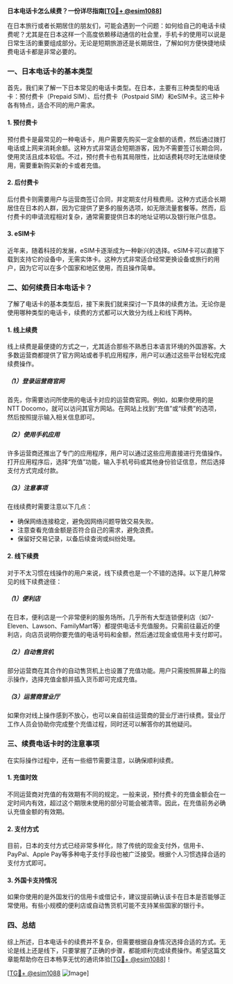 **日本电话卡怎么续费？一份详尽指南[[TG💪+ @esim1088](https://t.me/s/esim1088)]**

在日本旅行或者长期居住的朋友们，可能会遇到一个问题：如何给自己的电话卡续费呢？尤其是在日本这样一个高度依赖移动通信的社会里，手机卡的使用可以说是日常生活的重要组成部分。无论是短期旅游还是长期居住，了解如何方便快捷地续费电话卡都是非常必要的。

### 一、日本电话卡的基本类型

首先，我们来了解一下日本常见的电话卡类型。在日本，主要有三种类型的电话卡：预付费卡（Prepaid SIM）、后付费卡（Postpaid SIM）和eSIM卡。这三种卡各有特点，适合不同的用户需求。

#### 1. 预付费卡
预付费卡是最常见的一种电话卡，用户需要先购买一定金额的话费，然后通过拨打电话或上网来消耗余额。这种方式非常适合短期游客，因为不需要签订长期合同，使用灵活且成本较低。不过，预付费卡也有其局限性，比如话费耗尽时无法继续使用，需要重新购买新的卡或者充值。

#### 2. 后付费卡
后付费卡则需要用户与运营商签订合同，并定期支付月租费用。这种方式适合长期居住在日本的人群，因为它提供了更多的服务选项，如无限流量套餐等。然而，后付费卡的申请流程相对复杂，通常需要提供日本的地址证明以及银行账户信息。

#### 3. eSIM卡
近年来，随着科技的发展，eSIM卡逐渐成为一种新兴的选择。eSIM卡可以直接下载到支持它的设备中，无需实体卡。这种方式非常适合经常更换设备或旅行的用户，因为它可以在多个国家和地区使用，而且操作简单。

### 二、如何续费日本电话卡？

了解了电话卡的基本类型后，接下来我们就来探讨一下具体的续费方法。无论你是使用哪种类型的电话卡，续费的方式都可以大致分为线上和线下两种。

#### 1. 线上续费
线上续费是最便捷的方式之一，尤其适合那些不熟悉日本语言环境的外国游客。大多数运营商都提供了官方网站或者手机应用程序，用户可以通过这些平台轻松完成续费操作。

##### （1）登录运营商官网
首先，你需要访问所使用的电话卡对应的运营商官网。例如，如果你使用的是NTT Docomo，就可以访问其官方网站。在网站上找到“充值”或“续费”的选项，然后按照提示输入相关信息即可。

##### （2）使用手机应用
许多运营商还推出了专门的应用程序，用户可以通过这些应用直接进行充值操作。打开应用程序后，选择“充值”功能，输入手机号码或其他身份验证信息，然后选择支付方式完成付款。

##### （3）注意事项
在线续费时需要注意以下几点：
- 确保网络连接稳定，避免因网络问题导致交易失败。
- 注意查看充值金额是否符合自己的需求，避免浪费。
- 保留好交易记录，以备后续查询或纠纷处理。

#### 2. 线下续费
对于不太习惯在线操作的用户来说，线下续费也是一个不错的选择。以下是几种常见的线下续费途径：

##### （1）便利店
在日本，便利店是一个非常便利的服务场所。几乎所有大型连锁便利店（如7-Eleven、Lawson、FamilyMart等）都提供电话卡充值服务。只需前往最近的便利店，向店员说明你要充值的电话号码和金额，然后通过现金或信用卡支付即可。

##### （2）自动售货机
部分运营商在其合作的自动售货机上也设置了充值功能。用户只需按照屏幕上的指示操作，选择充值金额并插入货币即可完成充值。

##### （3）运营商营业厅
如果你对线上操作感到不放心，也可以亲自前往运营商的营业厅进行续费。营业厅工作人员会协助你完成整个充值过程，同时还可以解答你的其他疑问。

### 三、续费电话卡时的注意事项

在实际操作过程中，还有一些细节需要注意，以确保顺利续费。

#### 1. 充值时效
不同运营商对充值的有效期有不同的规定。一般来说，预付费卡的充值金额会在一定时间内有效，超过这个期限未使用的部分可能会被清零。因此，在充值前务必确认充值金额的有效期。

#### 2. 支付方式
目前，日本的支付方式已经非常多样化，除了传统的现金支付外，信用卡、PayPal、Apple Pay等多种电子支付手段也被广泛接受。根据个人习惯选择合适的支付方式即可。

#### 3. 外国卡支持情况
如果你使用的是外国发行的信用卡或借记卡，建议提前确认该卡在日本是否能够正常使用。有些小规模的便利店或自动售货机可能不支持某些国家的银行卡。

### 四、总结

综上所述，日本电话卡的续费并不复杂，但需要根据自身情况选择合适的方式。无论是线上还是线下，只要掌握了正确的步骤，都能顺利完成续费操作。希望这篇文章能帮助你在日本畅享无忧的通讯体验[[TG💪+ @esim1088](https://t.me/s/esim1088)]！

[[TG💪+ @esim1088](https://t.me/s/esim1088) ![Image](https://i.postimg.cc/4NQfJmqS/Snipaste-2025-05-13-00-14-12.png)]